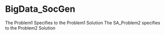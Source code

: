 # BigData_SocGen
The Problem1 Specifies to the Problem1 Solution
The SA_Problem2 specifies to the Problem2 Solution
